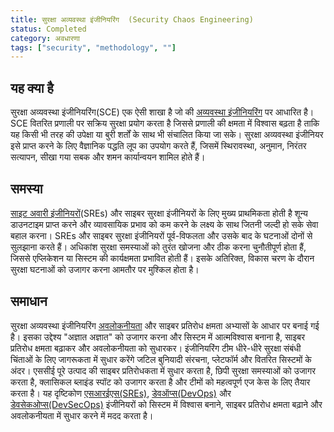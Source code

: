 ```yaml
---
title: सुरक्षा अव्यवस्था इंजीनियरिंग  (Security Chaos Engineering)
status: Completed
category: अवधारणा
tags: ["security", "methodology", ""]
---
```


## यह क्या है

सुरक्षा अव्यवस्था इंजीनियरिंग(SCE) एक ऐसी शाखा है जो की [अव्यवस्था इंजीनियरिंग](/chaos-engineering/) पर आधारित है।
SCE वितरित प्रणाली पर सक्रिय सुरक्षा प्रयोग करता है जिससे प्रणाली की क्षमता में विश्वास बढ़ता है ताकि यह
किसी भी तरह की उपेक्षा या बुरी शर्तों के साथ भी संचालित किया जा सके। सुरक्षा अव्यवस्था इंजीनियर इसे प्राप्त करने के लिए वैज्ञानिक पद्धति लूप का उपयोग करते हैं,
जिसमें स्थिरावस्था, अनुमान, निरंतर सत्यापन, सीखा गया सबक और शमन कार्यान्वयन शामिल होते हैं।

## समस्या

[साइट अवारी इंजीनियरों](/site-reliability-engineering/)(SREs) और साइबर सुरक्षा इंजीनियरों के लिए मुख्य प्राथमिकता होती है 
शून्य डाउनटाइम प्राप्त करने और व्यावसायिक प्रभाव को कम करने के लक्ष्य के साथ जितनी जल्दी हो सके सेवा बहाल करना।
SREs और साइबर सुरक्षा इंजीनियरों पूर्व-विफलता और उसके बाद के घटनाओं दोनों से सुलझाना करते हैं।
अधिकांश सुरक्षा समस्याओं को तुरंत खोजना और ठीक करना चुनौतीपूर्ण होता हैं, जिससे एप्लिकेशन या सिस्टम की कार्यक्षमता प्रभावित होती हैं।
इसके अतिरिक्त, विकास चरण के दौरान सुरक्षा घटनाओं को उजागर करना आमतौर पर मुश्किल होता है।

## समाधान

सुरक्षा अव्यवस्था इंजीनियरिंग [अवलोकनीयता](/observability/) और साइबर प्रतिरोध क्षमता अभ्यासों के आधार पर बनाई गई है।
इसका उद्देश्य "अज्ञात अज्ञात" को उजागर करना और सिस्टम में आत्मविश्वास बनाना है,
साइबर प्रतिरोध क्षमता बढ़ाकर और अवलोकनीयता को सुधारकर।
इंजीनियरिंग टीम धीरे-धीरे सुरक्षा संबंधी चिंताओं के लिए जागरूकता में सुधार करेंगे
जटिल बुनियादी संरचना, प्लेटफॉर्म और वितरित सिस्टमों के अंदर।
एससीई पूरे उत्पाद की साइबर प्रतिरोधकता में सुधार करता है, छिपी सुरक्षा समस्याओं को उजागर करता है,
क्लासिकल ब्लाइंड स्पॉट को उजागर करता है और टीमों को महत्वपूर्ण एज केस के लिए तैयार करता है। 
यह दृष्टिकोण [एसआरईएस(SREs)](/site-reliability-engineering/), [डेवऑप्स(DevOps)](/devops/) और [डेवसेकओप्स(DevSecOps)](/devsecops/) इंजीनियरों को सिस्टम में विश्वास बनाने,
साइबर प्रतिरोध क्षमता बढ़ाने और अवलोकनीयता में सुधार करने में मदद करता है।
